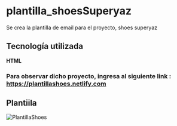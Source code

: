 # plantilla_shoesSuperyaz
Se crea la plantilla de email para el proyecto, shoes superyaz

## Tecnología utilizada 
<strong>HTML</strong>

### Para observar dicho proyecto, ingresa al siguiente link : https://plantillashoes.netlify.com

## Plantiila

![PlantillaShoes](https://user-images.githubusercontent.com/38477245/67233632-3904a700-f409-11e9-809e-443428a3cb29.JPG)
